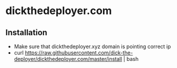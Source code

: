 # dickthedeployer.com

## Installation


- Make sure that dickthedeployer.xyz domain is pointing correct ip
- curl https://raw.githubusercontent.com/dick-the-deployer/dickthedeployer.com/master/install | bash
